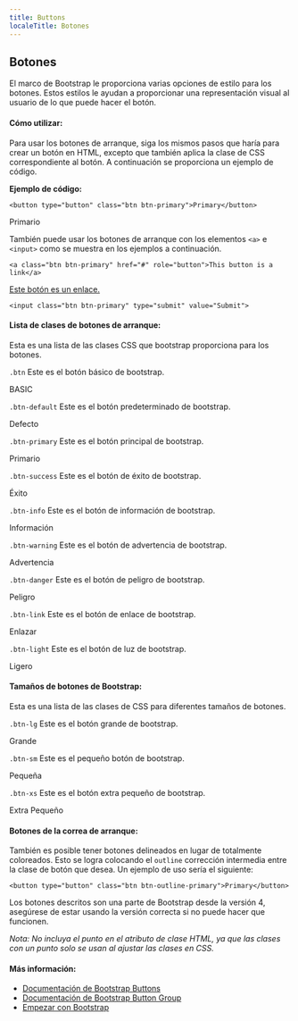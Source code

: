 ```yaml
---
title: Buttons
localeTitle: Botones
---
```

## Botones

El marco de Bootstrap le proporciona varias opciones de estilo para los botones. Estos estilos le ayudan a proporcionar una representación visual al usuario de lo que puede hacer el botón.

#### Cómo utilizar:

Para usar los botones de arranque, siga los mismos pasos que haría para crear un botón en HTML, excepto que también aplica la clase de CSS correspondiente al botón. A continuación se proporciona un ejemplo de código.

**Ejemplo de código:**

`<button type="button" class="btn btn-primary">Primary</button>`

Primario

También puede usar los botones de arranque con los elementos `<a>` e `<input>` como se muestra en los ejemplos a continuación.

`<a class="btn btn-primary" href="#" role="button">This button is a link</a>`

[Este botón es un enlace.](#)

`<input class="btn btn-primary" type="submit" value="Submit">`

#### Lista de clases de botones de arranque:

Esta es una lista de las clases CSS que bootstrap proporciona para los botones.

`.btn` Este es el botón básico de bootstrap.

BASIC

`.btn-default` Este es el botón predeterminado de bootstrap.

Defecto

`.btn-primary` Este es el botón principal de bootstrap.

Primario

`.btn-success` Este es el botón de éxito de bootstrap.

Éxito

`.btn-info` Este es el botón de información de bootstrap.

Información

`.btn-warning` Este es el botón de advertencia de bootstrap.

Advertencia

`.btn-danger` Este es el botón de peligro de bootstrap.

Peligro

`.btn-link` Este es el botón de enlace de bootstrap.

Enlazar

`.btn-light` Este es el botón de luz de bootstrap.

Ligero

#### Tamaños de botones de Bootstrap:

Esta es una lista de las clases de CSS para diferentes tamaños de botones.

`.btn-lg` Este es el botón grande de bootstrap.

Grande

`.btn-sm` Este es el pequeño botón de bootstrap.

Pequeña

`.btn-xs` Este es el botón extra pequeño de bootstrap.

Extra Pequeño

#### Botones de la correa de arranque:

También es posible tener botones delineados en lugar de totalmente coloreados. Esto se logra colocando el `outline` corrección intermedia entre la clase de botón que desea. Un ejemplo de uso sería el siguiente:

`<button type="button" class="btn btn-outline-primary">Primary</button>`

Los botones descritos son una parte de Bootstrap desde la versión 4, asegúrese de estar usando la versión correcta si no puede hacer que funcionen.

_Nota: No incluya el punto en el atributo de clase HTML, ya que las clases con un punto solo se usan al ajustar las clases en CSS._

#### Más información:

*   [Documentación de Bootstrap Buttons](https://getbootstrap.com/docs/4.0/components/buttons/)
*   [Documentación de Bootstrap Button Group](http://getbootstrap.com/docs/4.0/components/button-group/)
*   [Empezar con Bootstrap](https://getbootstrap.com/docs/4.0/getting-started/introduction/)
